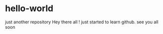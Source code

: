 # hello-world
just another repository
Hey there all !
just started to learn github.
see you all soon

